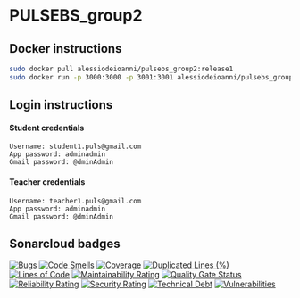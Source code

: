 # PULSEBS_group2


## Docker instructions

```bash
sudo docker pull alessiodeioanni/pulsebs_group2:release1
sudo docker run -p 3000:3000 -p 3001:3001 alessiodeioanni/pulsebs_group2:release1
```

## Login instructions

#### Student credentials
```
Username: student1.puls@gmail.com
App password: adminadmin
Gmail password: @dminAdmin
```

#### Teacher credentials
```
Username: teacher1.puls@gmail.com
App password: adminadmin
Gmail password: @dminAdmin
```
## Sonarcloud badges

[![Bugs](https://sonarcloud.io/api/project_badges/measure?project=PULSeBS&metric=bugs)](https://sonarcloud.io/dashboard?id=PULSeBS)
[![Code Smells](https://sonarcloud.io/api/project_badges/measure?project=PULSeBS&metric=code_smells)](https://sonarcloud.io/dashboard?id=PULSeBS)
[![Coverage](https://sonarcloud.io/api/project_badges/measure?project=PULSeBS&metric=coverage)](https://sonarcloud.io/dashboard?id=PULSeBS)
[![Duplicated Lines (%)](https://sonarcloud.io/api/project_badges/measure?project=PULSeBS&metric=duplicated_lines_density)](https://sonarcloud.io/dashboard?id=PULSeBS)
[![Lines of Code](https://sonarcloud.io/api/project_badges/measure?project=PULSeBS&metric=ncloc)](https://sonarcloud.io/dashboard?id=PULSeBS)
[![Maintainability Rating](https://sonarcloud.io/api/project_badges/measure?project=PULSeBS&metric=sqale_rating)](https://sonarcloud.io/dashboard?id=PULSeBS)
[![Quality Gate Status](https://sonarcloud.io/api/project_badges/measure?project=PULSeBS&metric=alert_status)](https://sonarcloud.io/dashboard?id=PULSeBS)
[![Reliability Rating](https://sonarcloud.io/api/project_badges/measure?project=PULSeBS&metric=reliability_rating)](https://sonarcloud.io/dashboard?id=PULSeBS)
[![Security Rating](https://sonarcloud.io/api/project_badges/measure?project=PULSeBS&metric=security_rating)](https://sonarcloud.io/dashboard?id=PULSeBS)
[![Technical Debt](https://sonarcloud.io/api/project_badges/measure?project=PULSeBS&metric=sqale_index)](https://sonarcloud.io/dashboard?id=PULSeBS)
[![Vulnerabilities](https://sonarcloud.io/api/project_badges/measure?project=PULSeBS&metric=vulnerabilities)](https://sonarcloud.io/dashboard?id=PULSeBS)


